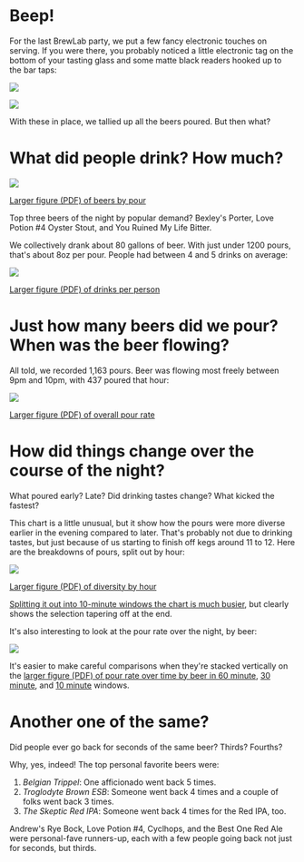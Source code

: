Beep!  
====================================

For the last BrewLab party, we put a few fancy electronic touches on serving.
If you were there, you probably noticed a little electronic tag on the bottom
of your tasting glass and some matte black readers hooked up to the bar taps:

![](./images/tags.jpg)

![](./images/reader.jpg)

With these in place, we tallied up all the beers poured.  But then what?

What did people drink?  How much?
=================================

![](./images/gg.beers.by.pour.small.png)

[Larger figure (PDF) of beers by pour](./pdfs/gg.beers.by.pour.pdf)

Top three beers of the night by popular demand?  Bexley's Porter,
Love Potion #4 Oyster Stout, and You Ruined My Life Bitter.

We collectively drank about 80 gallons of beer.  With just under 1200 pours,
that's about 8oz per pour.  People had between 4 and 5 drinks on average:

![](./images/qplot.drinks.hist.small.png)

[Larger figure (PDF) of drinks per person](./pdfs/qplot.drinks.hist.pdf)

Just how many beers did we pour?  When was the beer flowing?
============================================================

All told, we recorded 1,163 pours.  Beer was flowing most freely between 9pm
and 10pm, with 437 poured that hour:

![](./images/gg.overall.lines.30.small.png)

[Larger figure (PDF) of overall pour rate](./pdfs/gg.overall.lines.30.pdf)

How did things change over the course of the night?
===================================================

What poured early? Late? Did drinking tastes change? What kicked the fastest?

This chart is a little unusual, but it show how the pours were more diverse
earlier in the evening compared to later.  That's probably not due to drinking
tastes, but just because of us starting to finish off kegs around 11 to 12.
Here are the breakdowns of pours, split out by hour:

![](./images/gg.bars.60.small.png)

[Larger figure (PDF) of diversity by hour](./pdfs/gg.bars.60.pdf)

[Splitting it out into 10-minute windows the chart is much busier](./pdfs/gg.bars.10.pdf),
but clearly shows the selection tapering off at the end.

It's also interesting to look at the pour rate over the night, by beer:

![](./images/gg.lines.grid.small.30.png)

It's easier to make careful comparisons when they're stacked vertically on the
[larger figure (PDF) of pour rate over time by beer in 60 minute](./pdfs/gg.lines.60.pdf),
[30 minute](./pdfs/gg.lines.30.pdf), and [10 minute](./pdfs/gg.lines.10.pdf) windows.

Another one of the same?
========================

Did people ever go back for seconds of the same beer?  Thirds?  Fourths?

Why, yes, indeed!  The top personal favorite beers were:

1. *Belgian Trippel*: One afficionado went back 5 times.
2. *Troglodyte Brown ESB*: Someone went back 4 times and a couple of folks went back 3 times.
3. *The Skeptic Red IPA*: Someone went back 4 times for the Red IPA, too.

Andrew's Rye Bock, Love Potion #4, Cyclhops, and the Best One Red Ale were
personal-fave runners-up, each with a few people going back not just for
seconds, but thirds.

